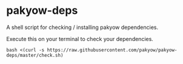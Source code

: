 # pakyow-deps

A shell script for checking / installing pakyow dependencies.

Execute this on your terminal to check your dependencies.

```
bash <(curl -s https://raw.githubusercontent.com/pakyow/pakyow-deps/master/check.sh)
```
